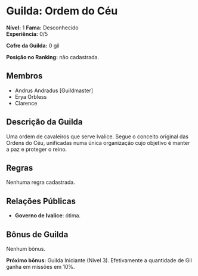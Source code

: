 # Guilda: Ordem do Céu

**Nível:**  1
**Fama:** Desconhecido  
**Experiência:** 0/5  

**Cofre da Guilda:** 0 gil  

**Posição no Ranking:** não cadastrada.  

## Membros

* Andrus Andradus [Guildmaster]
* Erya Orbless
* Clarence

## Descrição da Guilda

Uma ordem de cavaleiros que serve Ivalice. Segue o conceito original das Ordens do Céu, unificadas numa única organização cujo objetivo é manter a paz e proteger o reino.

## Regras

Nenhuma regra cadastrada.

## Relações Públicas

* **Governo de Ivalice**: ótima.

## Bônus de Guilda

Nenhum bônus.

**Próximo bônus:** Guilda Iniciante (Nível 3). Efetivamente a quantidade de Gil ganha em missões em 10%.